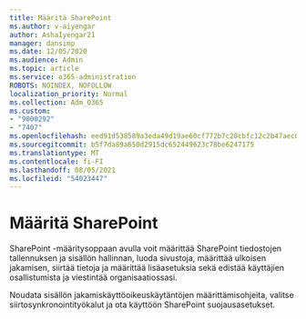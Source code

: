 ```yaml
---
title: Määritä SharePoint
ms.author: v-aiyengar
author: AshaIyengar21
manager: dansimp
ms.date: 12/05/2020
ms.audience: Admin
ms.topic: article
ms.service: o365-administration
ROBOTS: NOINDEX, NOFOLLOW
localization_priority: Normal
ms.collection: Adm_O365
ms.custom:
- "9000292"
- "7407"
ms.openlocfilehash: eed91d538589a3eda49d19ae60cf772b7c20cbfc12c2b47aec0bb313ebd73e00
ms.sourcegitcommit: b5f7da89a650d2915dc652449623c78be6247175
ms.translationtype: MT
ms.contentlocale: fi-FI
ms.lasthandoff: 08/05/2021
ms.locfileid: "54023447"
---
```

# <a name="set-up-sharepoint"></a>Määritä SharePoint

SharePoint [](https://go.microsoft.com/fwlink/?linkid=2071425) -määritysoppaan avulla voit määrittää SharePoint tiedostojen tallennuksen ja sisällön hallinnan, luoda sivustoja, määrittää ulkoisen jakamisen, siirtää tietoja ja määrittää lisäasetuksia sekä edistää käyttäjien osallistumista ja viestintää organisaatiossasi.

Noudata sisällön jakamiskäyttöoikeuskäytäntöjen määrittämisohjeita, valitse siirtosynkronointityökalut ja ota käyttöön SharePoint suojausasetukset.

